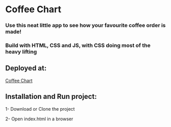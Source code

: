 # Coffee Chart

### Use this neat little app to see how your favourite coffee order is made! 
### Build with HTML, CSS and JS, with CSS doing most of the heavy lifting

## Deployed at:
[Coffee Chart](https://seecoffee.netlify.app/)

## Installation and Run project:

1- Download or Clone the project

2- Open index.html in a browser